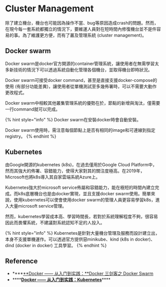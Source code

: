 # Cluster Management

除了建立機台，機台也可能因為操作不當、bug等原因造成crash的問題。然而，在現今每一套系統都獨立的情況下，要維運人員對在短時間內修復機台並不是件容易的事。為了維護更方便，而有了叢及管理系統 \(cluster management\)。

## Docker swarm

Docker swarm是docker官方開源的container管理系統，讓使用者在無需學習太多新技術的情況下可以透過系統自動化管理各個機台，並取得機台即時狀況。

Docker swarm可接受docker command，甚至是直接支援docker-compose的使用 \(有部分功能差異\)，讓使用者從單機測試至多幾佈署時，可以不需要大動作更改程式。

Docker swarm中相較其他叢集管理系統的優勢在於，節點的新增與淘汰，僅需要一行command就可以完成。

{% hint style="info" %}
Docker swarm在安裝docker時會自動安裝。

Docker swarm使用時，需注意每個節點上是否有相同的image和可連線到指定registry。
{% endhint %}

## Kubernetes

由Google開源的kubernetes \(k8s\)，在過去僅用於Google Cloud Platform中，然而其強大的佈署、容錯能力，使得大家對其的關注度極高。在2019年，Microsoft也將k8s導入其自家雲端系統Azure上。

Kubernetes強大於microsoft service佈屬和容錯能力，能在極短的時間內建立完成。而k8s底層機台也是由docker實現，並且支援docker swarm使用。簡單來說，使用kubernetes可以使會使用docker swarm的管理人員更容易學習k8s，進入大量microsoft service管理。

然而，kubernetes學習成本高、學習時間長，若對於系統理解程度不夠，很容易因此而畏懼系統，不建議對系統認知不足的人投入。

{% hint style="info" %}
Kubernetes是針對大量機台管理及服務而設計建立出，本身不支援單機運作。可以透過官方提供惡minikube、kind \(k8s in docker\)、dind \(docker in docker\) 工具學習。
{% endhint %}

## Reference

* \*\*\*\*[**Docker —— 从入门到实践：**Docker 三剑客之 Docker Swarm](https://yeasy.gitbooks.io/docker_practice/swarm/)
* \*\*\*\*[**Docker —— 从入门到实践：Kubernetes**](https://yeasy.gitbooks.io/docker_practice/kubernetes/)\*\*\*\*

